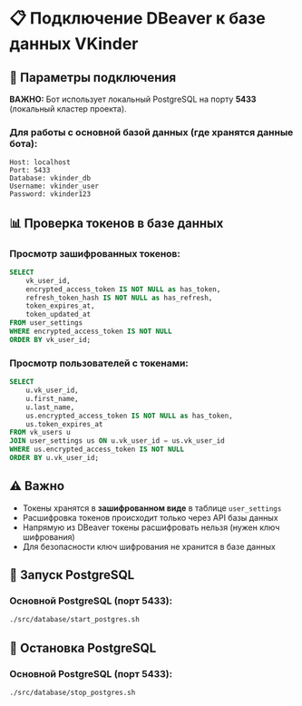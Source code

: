 # 📋 Подключение DBeaver к базе данных VKinder

## 🔌 Параметры подключения

**ВАЖНО:** Бот использует локальный PostgreSQL на порту **5433** (локальный кластер проекта).

### Для работы с основной базой данных (где хранятся данные бота):

```
Host: localhost
Port: 5433
Database: vkinder_db
Username: vkinder_user
Password: vkinder123
```

## 📊 Проверка токенов в базе данных

### Просмотр зашифрованных токенов:

```sql
SELECT 
    vk_user_id, 
    encrypted_access_token IS NOT NULL as has_token,
    refresh_token_hash IS NOT NULL as has_refresh,
    token_expires_at,
    token_updated_at
FROM user_settings
WHERE encrypted_access_token IS NOT NULL
ORDER BY vk_user_id;
```

### Просмотр пользователей с токенами:

```sql
SELECT 
    u.vk_user_id,
    u.first_name,
    u.last_name,
    us.encrypted_access_token IS NOT NULL as has_token,
    us.token_expires_at
FROM vk_users u
JOIN user_settings us ON u.vk_user_id = us.vk_user_id
WHERE us.encrypted_access_token IS NOT NULL
ORDER BY u.vk_user_id;
```

## ⚠️ Важно

- Токены хранятся в **зашифрованном виде** в таблице `user_settings`
- Расшифровка токенов происходит только через API базы данных
- Напрямую из DBeaver токены расшифровать нельзя (нужен ключ шифрования)
- Для безопасности ключ шифрования не хранится в базе данных

## 🚀 Запуск PostgreSQL

### Основной PostgreSQL (порт 5433):
```bash
./src/database/start_postgres.sh
```

## 🛑 Остановка PostgreSQL

### Основной PostgreSQL (порт 5433):
```bash
./src/database/stop_postgres.sh
```
